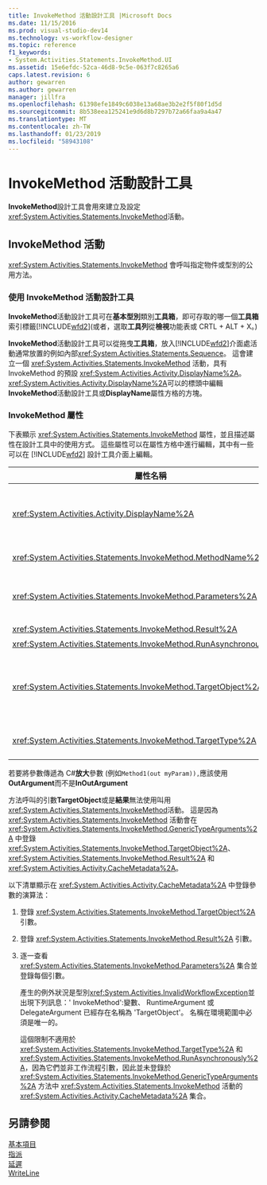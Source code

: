 ```yaml
---
title: InvokeMethod 活動設計工具 |Microsoft Docs
ms.date: 11/15/2016
ms.prod: visual-studio-dev14
ms.technology: vs-workflow-designer
ms.topic: reference
f1_keywords:
- System.Activities.Statements.InvokeMethod.UI
ms.assetid: 15e6efdc-52ca-46d8-9c5e-063f7c8265a6
caps.latest.revision: 6
author: gewarren
ms.author: gewarren
manager: jillfra
ms.openlocfilehash: 61398efe1849c6038e13a68ae3b2e2f5f80f1d5d
ms.sourcegitcommit: 8b538eea125241e9d6d8b7297b72a66faa9a4a47
ms.translationtype: MT
ms.contentlocale: zh-TW
ms.lasthandoff: 01/23/2019
ms.locfileid: "58943108"
---
```

# <a name="invokemethod-activity-designer"></a>InvokeMethod 活動設計工具
**InvokeMethod**設計工具會用來建立及設定<xref:System.Activities.Statements.InvokeMethod>活動。  
  
## <a name="the-invokemethod-activity"></a>InvokeMethod 活動  
 <xref:System.Activities.Statements.InvokeMethod> 會呼叫指定物件或型別的公用方法。  
  
### <a name="using-the-invokemethod-activity-designer"></a>使用 InvokeMethod 活動設計工具  
 **InvokeMethod**活動設計工具可在**基本型別**類別**工具箱**，即可存取的哪一個**工具箱**  索引標籤[!INCLUDE[wfd2](../includes/wfd2-md.md)](或者，選取**工具列**從**檢視**功能表或 CRTL + ALT + X。)  
  
 **InvokeMethod**活動設計工具可以從拖曳**工具箱**，放入[!INCLUDE[wfd2](../includes/wfd2-md.md)]介面處活動通常放置的例如內部<xref:System.Activities.Statements.Sequence>。 這會建立一個 <xref:System.Activities.Statements.InvokeMethod> 活動，具有 InvokeMethod 的預設 <xref:System.Activities.Activity.DisplayName%2A>。 <xref:System.Activities.Activity.DisplayName%2A>可以的標頭中編輯**InvokeMethod**活動設計工具或**DisplayName**屬性方格的方塊。  
  
### <a name="the-invokemethod-properties"></a>InvokeMethod 屬性  
 下表顯示 <xref:System.Activities.Statements.InvokeMethod> 屬性，並且描述屬性在設計工具中的使用方式。 這些屬性可以在屬性方格中進行編輯，其中有一些可以在 [!INCLUDE[wfd2](../includes/wfd2-md.md)] 設計工具介面上編輯。  
  
|屬性名稱|必要|使用量|  
|-------------------|--------------|-----------|  
|<xref:System.Activities.Activity.DisplayName%2A>|False|<xref:System.Activities.Statements.InvokeMethod> 活動的易記名稱。 預設值為 InvokeMethod。<br /><br /> 雖然 <xref:System.Activities.Activity.DisplayName%2A> 並非絕對必要，但建議您盡量使用。|  
|<xref:System.Activities.Statements.InvokeMethod.MethodName%2A>|True|活動執行時要呼叫之方法的名稱。 呼叫的方法必須宣告為**公開**。 此屬性也可以在設計工具介面上編輯。 這是必要的屬性。|  
|<xref:System.Activities.Statements.InvokeMethod.Parameters%2A>|False|要呼叫之方法的參數集合。 將參數加入至集合時，加入順序必須與參數出現在方法簽章中的順序相同。 在屬性方格中，按一下省略符號按鈕，在**參數**欄位，它會顯示**參數**對話方塊，供您設定此屬性。 按一下 **建立引數**按鈕以新增參數。|  
|<xref:System.Activities.Statements.InvokeMethod.Result%2A>|False|方法呼叫的傳回值。|  
|<xref:System.Activities.Statements.InvokeMethod.RunAsynchronously%2A>|True|指定是否要非同步呼叫方法。 預設值是 **False**。|  
|<xref:System.Activities.Statements.InvokeMethod.TargetObject%2A>|False|包含要呼叫之方法的物件。 此屬性也可以在設計工具介面上編輯。<br /><br /> 必須設定 <xref:System.Activities.Statements.InvokeMethod.TargetObject%2A> 或 <xref:System.Activities.Statements.InvokeMethod.TargetType%2A>。|  
|<xref:System.Activities.Statements.InvokeMethod.TargetType%2A>|False|<xref:System.Activities.Statements.InvokeMethod.TargetObject%2A> 的類型。 此屬性也可以在設計工具介面上編輯。 呼叫的方法必須是靜態的，才能設定此屬性。|  
  
 若要將參數傳遞為 C#**放大**參數 (例如`Method1(out myParam)),`應該使用**OutArgument**而不是**InOutArgument**  
  
 方法呼叫的引數**TargetObject**或是**結果**無法使用叫用<xref:System.Activities.Statements.InvokeMethod>活動。 這是因為 <xref:System.Activities.Statements.InvokeMethod> 活動會在 <xref:System.Activities.Statements.InvokeMethod.GenericTypeArguments%2A> 中登錄 <xref:System.Activities.Statements.InvokeMethod.TargetObject%2A>、<xref:System.Activities.Statements.InvokeMethod.Result%2A> 和 <xref:System.Activities.Activity.CacheMetadata%2A>。  
  
 以下清單顯示在 <xref:System.Activities.Activity.CacheMetadata%2A> 中登錄參數的演算法：  
  
1. 登錄 <xref:System.Activities.Statements.InvokeMethod.TargetObject%2A> 引數。  
  
2. 登錄 <xref:System.Activities.Statements.InvokeMethod.Result%2A> 引數。  
  
3. 逐一查看 <xref:System.Activities.Statements.InvokeMethod.Parameters%2A> 集合並登錄每個引數。  
  
   產生的例外狀況是型別<xref:System.Activities.InvalidWorkflowException>並出現下列訊息：' InvokeMethod':變數、 RuntimeArgument 或 DelegateArgument 已經存在名稱為 'TargetObject'。 名稱在環境範圍中必須是唯一的。  
  
   這個限制不適用於 <xref:System.Activities.Statements.InvokeMethod.TargetType%2A> 和 <xref:System.Activities.Statements.InvokeMethod.RunAsynchronously%2A>，因為它們並非工作流程引數，因此並未登錄於 <xref:System.Activities.Statements.InvokeMethod.GenericTypeArguments%2A> 方法中 <xref:System.Activities.Statements.InvokeMethod> 活動的 <xref:System.Activities.Activity.CacheMetadata%2A> 集合。  
  
## <a name="see-also"></a>另請參閱  
 [基本項目](../workflow-designer/primitives-activity-designers.md)   
 [指派](../workflow-designer/assign-activity-designer.md)   
 [延遲](../workflow-designer/delay-activity-designer.md)   
 [WriteLine](../workflow-designer/writeline-activity-designer.md)